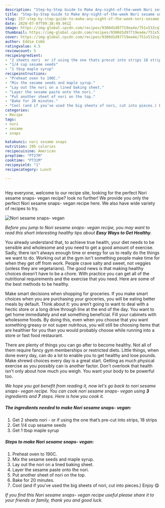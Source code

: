 ```yaml
---
description: "Step-by-Step Guide to Make Any-night-of-the-week Nori sesame snaps- vegan"
title: "Step-by-Step Guide to Make Any-night-of-the-week Nori sesame snaps- vegan"
slug: 257-step-by-step-guide-to-make-any-night-of-the-week-nori-sesame-snaps-vegan
date: 2020-07-07T09:38:49.941Z
image: https://img-global.cpcdn.com/recipes/9300d1d97719ea4e/751x532cq70/nori-sesame-snaps-vegan-recipe-main-photo.jpg
thumbnail: https://img-global.cpcdn.com/recipes/9300d1d97719ea4e/751x532cq70/nori-sesame-snaps-vegan-recipe-main-photo.jpg
cover: https://img-global.cpcdn.com/recipes/9300d1d97719ea4e/751x532cq70/nori-sesame-snaps-vegan-recipe-main-photo.jpg
author: Eddie Cobb
ratingvalue: 4.5
reviewcount: 5
recipeingredient:
- "2 sheets nori  or if using the one thats precut into strips 18 strips"
- "1/4 cup sesame seeds"
- "1 tbsp maple syrup"
recipeinstructions:
- "Preheat oven to 190C."
- "Mix the sesame seeds and maple syrup."
- "Lay out the nori on a lined baking sheet."
- "Layer the sesame paste onto the nori."
- "Put another sheet of nori on the top."
- "Bake for 20 minutes."
- "Cool (and if you’ve used the big sheets of nori, cut into pieces.) Enjoy 😋"
categories:
- Recipe
tags:
- nori
- sesame
- snaps

katakunci: nori sesame snaps 
nutrition: 295 calories
recipecuisine: American
preptime: "PT27M"
cooktime: "PT31M"
recipeyield: "1"
recipecategory: Lunch

---
```

<br>
Hey everyone, welcome to our recipe site, looking for the perfect Nori sesame snaps- vegan recipe? look no further! We provide you only the perfect Nori sesame snaps- vegan recipe here. We also have wide variety of recipes to try.
<br>


![Nori sesame snaps- vegan](https://img-global.cpcdn.com/recipes/9300d1d97719ea4e/751x532cq70/nori-sesame-snaps-vegan-recipe-main-photo.jpg)

<i>Before you jump to Nori sesame snaps- vegan recipe, you may want to read this short interesting healthy tips about <strong>Easy Ways to Get Healthy</strong>.</i>

You already understand that, to achieve true health, your diet needs to be sensible and wholesome and you need to get a good amount of exercise. Sadly, there isn't always enough time or energy for us to really do the things we want to do. Working out at the gym isn't something people make time for when they get off from work. People crave salty and sweet, not veggies (unless they are vegetarians). The good news is that making healthy choices doesn’t have to be a chore. With practice you can get all of the nutritional requirements and the exercise that you need. Here are some of the best methods to be healthy.

Make smart decisions when shopping for groceries. If you make smart choices when you are purchasing your groceries, you will be eating better meals by default. Think about it: you aren’t going to want to deal with a hectic store or a long drive through line at the end of the day. You want to get home immediately and eat something beneficial. Fill your cabinets with wholesome foods. By doing this, even when you choose that you want something greasy or not super nutritous, you will still be choosing items that are healthier for you than you would probably choose while running into a store or fast food restaurant.

There are plenty of things you can go after to become healthy. Not all of them require fancy gym memberships or restricted diets. Little things, when done every day, can do a lot to enable you to get healthy and lose pounds. Make shrewd choices every day is a great start. Getting as much physical exercise as you possibly can is another factor. Don't overlook that health isn't only about how much you weigh. You want your body to be powerful too. 


<i>We hope you got benefit from reading it, now let's go back to nori sesame snaps- vegan recipe. You can cook nori sesame snaps- vegan using <strong>3</strong> ingredients and <strong>7</strong> steps. Here is how you cook it.
</i>

##### The ingredients needed to make Nori sesame snaps- vegan:

1. Get 2 sheets nori - or if using the one that’s pre-cut into strips, 18 strips
1. Get 1/4 cup sesame seeds
1. Get 1 tbsp maple syrup


##### Steps to make Nori sesame snaps- vegan:

1. Preheat oven to 190C.
1. Mix the sesame seeds and maple syrup.
1. Lay out the nori on a lined baking sheet.
1. Layer the sesame paste onto the nori.
1. Put another sheet of nori on the top.
1. Bake for 20 minutes.
1. Cool (and if you’ve used the big sheets of nori, cut into pieces.) Enjoy 😋


<i>If you find this Nori sesame snaps- vegan recipe useful please share it to your friends or family, thank you and good luck.</i>
